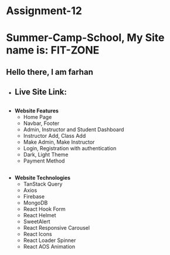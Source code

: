 #  Assignment-12

# Summer-Camp-School, My Site name is: **FIT-ZONE**

## Hello there, I am farhan

- ## Live Site Link: 
##
- **Website Features**
    - Home Page
    - Navbar, Footer
    - Admin, Instructor and Student Dashboard
    - Instructor Add, Class Add
    - Make Admin, Make Instructor
    - Login, Registration with authentication
    - Dark, Light Theme
    - Payment Method

##
- **Website Technologies**
    - TanStack Query
    - Axios
    - Firebase
    - MongoDB
    - React Hook Form
    - React Helmet
    - SweetAlert
    - React Responsive Carousel
    - React Icons
    - React Loader Spinner
    - React AOS Animation